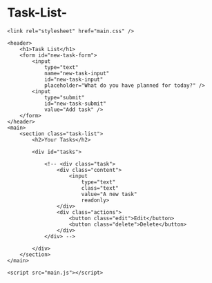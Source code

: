 # Task-List-
<!DOCTYPE html>
<html lang="en">
<head>
	<meta charset="UTF-8">
	<meta http-equiv="X-UA-Compatible" content="IE=edge">
	<meta name="viewport" content="width=device-width, initial-scale=1.0">
	<title>Task List 2021</title>

	<link rel="stylesheet" href="main.css" />
</head>
<body>
	
	<header>
		<h1>Task List</h1>
		<form id="new-task-form">
			<input 
				type="text" 
				name="new-task-input" 
				id="new-task-input" 
				placeholder="What do you have planned for today?" />
			<input 
				type="submit"
				id="new-task-submit" 
				value="Add task" />
		</form>
	</header>
	<main>
		<section class="task-list">
			<h2>Your Tasks</h2>

			<div id="tasks">

				<!-- <div class="task">
					<div class="content">
						<input 
							type="text" 
							class="text" 
							value="A new task"
							readonly>
					</div>
					<div class="actions">
						<button class="edit">Edit</button>
						<button class="delete">Delete</button>
					</div>
				</div> -->

			</div>
		</section>
	</main>

	<script src="main.js"></script>
</body>
</html>
